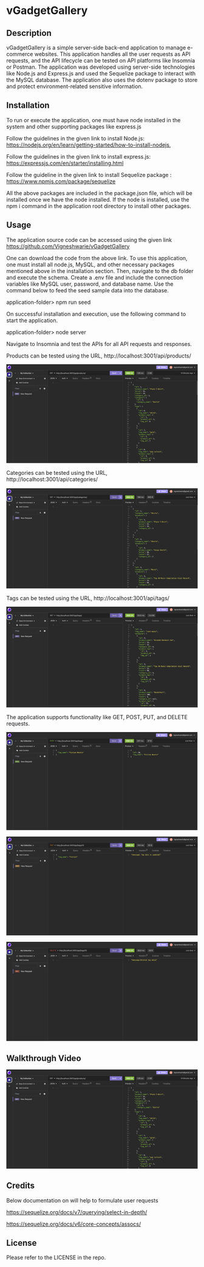 # vGadgetGallery

## Description

vGadgetGallery is a simple server-side back-end application to manage e-commerce websites. This application handles all the user requests as API requests, and the API lifecycle can be tested on API platforms like Insomnia or Postman. The application was developed using server-side technologies like Node.js and Express.js and used the Sequelize package to interact with the MySQL database. The application also uses the dotenv package to store and protect environment-related sensitive information.

## Installation

To run or execute the application, one must have node installed in the system and other supporting packages like express.js

Follow the guidelines in the given link to install Node.js: https://nodejs.org/en/learn/getting-started/how-to-install-nodejs, 

Follow the guidelines in the given link to install express.js: https://expressjs.com/en/starter/installing.html 

Follow the guideline in the given link to install Sequelize package : https://www.npmjs.com/package/sequelize

All the above packages are included in the package.json file, which will be installed once we have the node installed. If the node is installed, use the npm i command in the application root directory to install other packages.

## Usage

The application source code can be accessed using the given link https://github.com/Vigneshwarie/vGadgetGallery

One can download the code from the above link. To use this application, one must install all node.js, MySQL, and other necessary packages mentioned above in the installation section. Then, navigate to the db folder and execute the schema. Create a .env file and include the connection variables like MySQL user, password, and database name. Use the command below to feed the seed sample data into the database.

application-folder> npm run seed

On successful installation and execution, use the following command to start the application. 

application-folder> node server

Navigate to Insomnia and test the APIs for all API requests and responses.

Products can be tested using the URL, http://localhost:3001/api/products/

![Alt text](assets/images/GetProducts.png)

Categories can be tested using the URL, http://localhost:3001/api/categories/

![Alt text](assets/images/GetCategories.png)

Tags can be tested using the URL, http://localhost:3001/api/tags/

![Alt text](assets/images/GetTags.png)

The application supports functionality like GET, POST, PUT, and DELETE requests.

![Alt text](assets/images/PostTag.png)

![Alt text](assets/images/PutTag.png)

![Alt text](assets/images/DeleteTag.png)

## Walkthrough Video

[![Watch the video](assets/images/GetProducts.png)](https://drive.google.com/file/d/1N-QFwsMbWvMCeYhENAMFOnN-ITsvyJj8/view?usp=share_link)

## Credits

Below documentation on will help to formulate user requests

https://sequelize.org/docs/v7/querying/select-in-depth/

https://sequelize.org/docs/v6/core-concepts/assocs/

## License

Please refer to the LICENSE in the repo.
